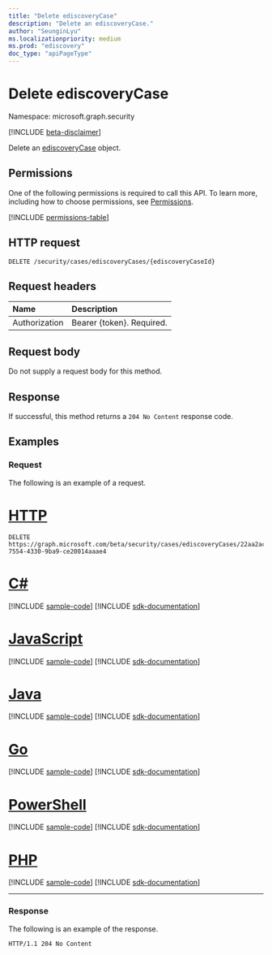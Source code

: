 ```yaml
---
title: "Delete ediscoveryCase"
description: "Delete an ediscoveryCase."
author: "SeunginLyu"
ms.localizationpriority: medium
ms.prod: "ediscovery"
doc_type: "apiPageType"
---
```


# Delete ediscoveryCase
Namespace: microsoft.graph.security

[!INCLUDE [beta-disclaimer](../../includes/beta-disclaimer.md)]

Delete an [ediscoveryCase](../resources/security-ediscoverycase.md) object.

## Permissions
One of the following permissions is required to call this API. To learn more, including how to choose permissions, see [Permissions](/graph/permissions-reference).

<!-- { "blockType": "permissions", "name": "security_casesroot_delete_ediscoverycases" } -->
[!INCLUDE [permissions-table](../includes/permissions/security-casesroot-delete-ediscoverycases-permissions.md)]

## HTTP request

<!-- {
  "blockType": "ignored"
}
-->
``` http
DELETE /security/cases/ediscoveryCases/{ediscoveryCaseId}
```

## Request headers
|Name|Description|
|:---|:---|
|Authorization|Bearer {token}. Required.|

## Request body
Do not supply a request body for this method.

## Response

If successful, this method returns a `204 No Content` response code.

## Examples

### Request
The following is an example of a request.

# [HTTP](#tab/http)
<!-- {
  "blockType": "request",
  "name": "delete_ediscoverycase"
}
-->
``` http
DELETE https://graph.microsoft.com/beta/security/cases/ediscoveryCases/22aa2acd-7554-4330-9ba9-ce20014aaae4
```

# [C#](#tab/csharp)
[!INCLUDE [sample-code](../includes/snippets/csharp/delete-ediscoverycase-csharp-snippets.md)]
[!INCLUDE [sdk-documentation](../includes/snippets/snippets-sdk-documentation-link.md)]

# [JavaScript](#tab/javascript)
[!INCLUDE [sample-code](../includes/snippets/javascript/delete-ediscoverycase-javascript-snippets.md)]
[!INCLUDE [sdk-documentation](../includes/snippets/snippets-sdk-documentation-link.md)]

# [Java](#tab/java)
[!INCLUDE [sample-code](../includes/snippets/java/delete-ediscoverycase-java-snippets.md)]
[!INCLUDE [sdk-documentation](../includes/snippets/snippets-sdk-documentation-link.md)]

# [Go](#tab/go)
[!INCLUDE [sample-code](../includes/snippets/go/delete-ediscoverycase-go-snippets.md)]
[!INCLUDE [sdk-documentation](../includes/snippets/snippets-sdk-documentation-link.md)]

# [PowerShell](#tab/powershell)
[!INCLUDE [sample-code](../includes/snippets/powershell/delete-ediscoverycase-powershell-snippets.md)]
[!INCLUDE [sdk-documentation](../includes/snippets/snippets-sdk-documentation-link.md)]

# [PHP](#tab/php)
[!INCLUDE [sample-code](../includes/snippets/php/delete-ediscoverycase-php-snippets.md)]
[!INCLUDE [sdk-documentation](../includes/snippets/snippets-sdk-documentation-link.md)]

---

### Response
The following is an example of the response.

<!-- {
  "blockType": "response",
  "truncated": true
}
-->
``` http
HTTP/1.1 204 No Content
```
